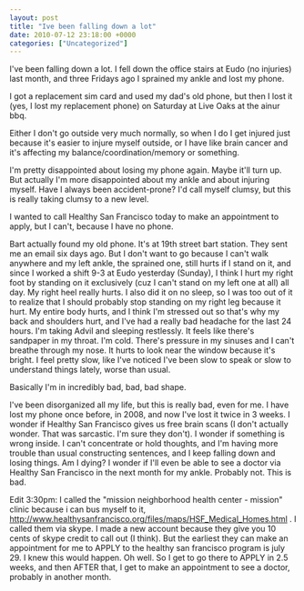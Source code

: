 ```yaml
---
layout: post
title: "Ive been falling down a lot"
date: 2010-07-12 23:18:00 +0000
categories: ["Uncategorized"]
---
```


I've been falling down a lot. I fell down the office stairs at Eudo (no injuries) last month, and three Fridays ago I sprained my ankle and lost my phone. 

I got a replacement sim card and used my dad's old phone, but then I lost it (yes, I lost my replacement phone) on Saturday at Live Oaks at the ainur bbq. 

Either I don't go outside very much normally, so when I do I get injured just because it's easier to injure myself outside, or I have like brain cancer and it's affecting my balance/coordination/memory or something.

I'm pretty disappointed about losing my phone again. Maybe it'll turn up. But actually I'm more disappointed about my ankle and about injuring myself. Have I always been accident-prone? I'd call myself clumsy, but this is really taking clumsy to a new level.

I wanted to call Healthy San Francisco today to make an appointment to apply, but I can't, because I have no phone.

Bart actually found my old phone. It's at 19th street bart station. They sent me an email six days ago. But I don't want to go because I can't walk anywhere and my left ankle, the sprained one, still hurts if I stand on it, and since I worked a shift 9-3 at Eudo yesterday (Sunday), I think I hurt my right foot by standing on it exclusively (cuz I can't stand on my left one at all) all day. My right heel really hurts. I also did it on no sleep, so I was too out of it to realize that I should probably stop standing on my right leg because it hurt. My entire body hurts, and I think I'm stressed out so that's why my back and shoulders hurt, and I've had a really bad headache for the last 24 hours. I'm taking Advil and sleeping restlessly. It feels like there's sandpaper in my throat. I'm cold. There's pressure in my sinuses and I can't breathe through my  nose. It hurts to look near the window because it's bright. I feel pretty slow, like I've noticed I've been slow to speak or slow to understand things lately, worse than usual.

Basically I'm in incredibly bad, bad, bad shape.

I've been disorganized all my life, but this is really bad, even for me. I have lost my phone once before, in 2008, and now I've lost it twice in 3 weeks. I wonder if Healthy San Francisco gives us free brain scans (I don't actually wonder. That was sarcastic. I'm sure they don't). I wonder if something is wrong inside. I can't concentrate or hold thoughts, and I'm having more trouble than usual constructing sentences, and I keep falling down and losing things. Am I dying? I wonder if I'll even be able to see a doctor via Healthy San Francisco in the next month for my ankle. Probably not. This is bad.

Edit 3:30pm: I called the "mission neighborhood health center - mission" clinic because i can bus myself to it, http://www.healthysanfrancisco.org/files/maps/HSF_Medical_Homes.html . I called them via skype. I made a new account because they give you 10 cents of skype credit to call out (I think). But the earliest they can make an appointment for me to APPLY to the healthy san francisco program is july 29. I knew this would happen. Oh well. So I get to go there to APPLY in 2.5 weeks, and then AFTER that, I get to make an appointment to see a doctor, probably in another month.